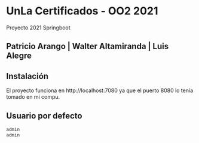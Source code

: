 # UnLa Certificados - OO2 2021
Proyecto 2021 Springboot 

## Patricio Arango | Walter Altamiranda | Luis Alegre 

## Instalación
El proyecto funciona en http://localhost:7080 ya que el puerto 8080 lo tenía tomado en mi compu.

## Usuario por defecto
```bash
admin
admin
```
